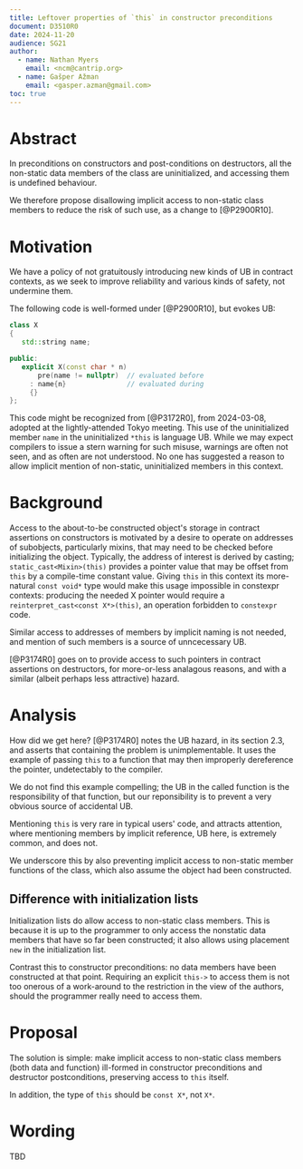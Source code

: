 ```yaml
---
title: Leftover properties of `this` in constructor preconditions
document: D3510R0
date: 2024-11-20
audience: SG21
author:
  - name: Nathan Myers
    email: <ncm@cantrip.org>
  - name: Gašper Ažman
    email: <gasper.azman@gmail.com>
toc: true
---
```


# Abstract

In preconditions on constructors and post-conditions on destructors, all the
non-static data members of the class are uninitialized, and accessing them is
undefined behaviour.

We therefore propose disallowing implicit access to non-static class members to
reduce the risk of such use, as a change to [@P2900R10].


# Motivation

We have a policy of not gratuitously introducing new kinds of UB
in contract contexts, as we seek to improve reliability and various
kinds of safety, not undermine them.

The following code is well-formed under [@P2900R10], but evokes UB:

```c++
class X
{
   std::string name;

public:
   explicit X(const char * n)
       pre(name != nullptr)  // evaluated before
     : name{n}               // evaluated during
     {}
};
```

This code might be recognized from [@P3172R0], from 2024-03-08,
adopted at the lightly-attended Tokyo meeting.
This use of the uninitialized member `name` in the uninitialized
`*this` is language UB.
While we may expect compilers to issue a stern warning for such
misuse, warnings are often not seen, and as often are not understood.
No one has suggested a reason to allow implicit mention of
non-static, uninitialized members in this context.

# Background

Access to the about-to-be constructed object's storage in contract
assertions on constructors is motivated by a desire to operate on
addresses of subobjects, particularly mixins, that may need to be
checked before initializing the object.
Typically, the address of interest is derived by casting;
`static_cast<Mixin>(this)` provides a pointer value that may be
offset from `this` by a compile-time constant value.
Giving `this` in this context its more-natural `const void*` type
would make this usage impossible in constexpr contexts: producing
the needed X pointer would require a `reinterpret_cast<const X*>(this)`,
an operation forbidden to `constexpr` code.

Similar access to addresses of members by implicit naming is not needed,
and mention of such members is a source of unncecessary UB.

[@P3174R0] goes on to provide access to such pointers in contract assertions
on destructors, for more-or-less analagous reasons, and with a similar
(albeit perhaps less attractive) hazard.


# Analysis

How did we get here? [@P3174R0] notes the UB hazard, in its section 2.3,
and asserts that containing the problem is unimplementable.
It uses the example of passing `this` to a function that may then
improperly dereference the pointer, undetectably to the compiler.

We do not find this example compelling; the UB in the called
function is the responsibility of that function, but our reponsibility
is to prevent a very obvious source of accidental UB.

Mentioning `this` is very rare in typical users' code, and attracts attention,
where mentioning members by implicit reference, UB here, is extremely common,
and does not.

We underscore this by also preventing implicit access to non-static
member functions of the class, which also assume the object had been
constructed.

## Difference with initialization lists

Initialization lists do allow access to non-static class members. This is
because it is up to the programmer to only access the nonstatic data members
that have so far been constructed; it also allows using placement `new` in the
initialization list.

Contrast this to constructor preconditions: no data members have been
constructed at that point. Requiring an explicit `this->` to access them is not
too onerous of a work-around to the restriction in the view of the authors,
should the programmer really need to access them.

# Proposal

The solution is simple: make implicit access to non-static class members (both
data and function) ill-formed in constructor preconditions and destructor
postconditions, preserving access to `this` itself.

In addition, the type of `this` should be `const X*`, not `X*`.

# Wording

TBD

